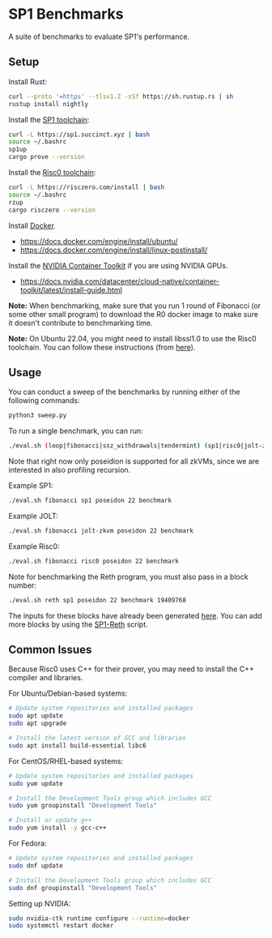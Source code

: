 # SP1 Benchmarks

A suite of benchmarks to evaluate SP1's performance.

## Setup

Install Rust:

```sh
curl --proto '=https' --tlsv1.2 -sSf https://sh.rustup.rs | sh
rustup install nightly
```

Install the [SP1 toolchain](https://docs.succinct.xyz/getting-started/install.html):

```sh
curl -L https://sp1.succinct.xyz | bash
source ~/.bashrc
sp1up
cargo prove --version
```

Install the [Risc0 toolchain](https://dev.risczero.com/api/zkvm/install):

```sh
curl -L https://risczero.com/install | bash
source ~/.bashrc
rzup
cargo risczero --version
```

Install [Docker](https://docs.docker.com/engine/install/ubuntu/).
* https://docs.docker.com/engine/install/ubuntu/
* https://docs.docker.com/engine/install/linux-postinstall/

Install the [NVIDIA Container Toolkit](https://docs.nvidia.com/datacenter/cloud-native/container-toolkit/latest/install-guide.html) if you are using NVIDIA GPUs.
- https://docs.nvidia.com/datacenter/cloud-native/container-toolkit/latest/install-guide.html

**Note:** When benchmarking, make sure that you run 1 round of Fibonacci (or some other small program) to download the R0 docker image to make sure it doesn't contribute to benchmarking time.

**Note:** On Ubuntu 22.04, you might need to install libssl1.0 to use the Risc0 toolchain. You can follow these instructions (from [here](https://stackoverflow.com/questions/72133316/libssl-so-1-1-cannot-open-shared-object-file-no-such-file-or-directory/73604364#73604364)).

## Usage

You can conduct a sweep of the benchmarks by running either of the following commands:

```sh
python3 sweep.py
```

To run a single benchmark, you can run:

```sh
./eval.sh (loop|fibonacci|ssz_withdrawals|tendermint) (sp1|risc0|jolt-zkvm) (poseidon|sha256|blake3|...)
```

Note that right now only poseidion is supported for all zkVMs, since we are interested in also profiling recursion.

Example SP1:

```sh
./eval.sh fibonacci sp1 poseidon 22 benchmark
```

Example JOLT:

```sh
./eval.sh fibonacci jolt-zkvm poseidon 22 benchmark
```

Example Risc0:

```sh
./eval.sh fibonacci risc0 poseidon 22 benchmark
```

Note for benchmarking the Reth program, you must also pass in a block number:

```sh
./eval.sh reth sp1 poseidon 22 benchmark 19409768
```

The inputs for these blocks have already been generated [here](./eval/blocks/). You can add more
blocks by using the [SP1-Reth](https://github.com/succinctlabs/sp1-reth) script.

## Common Issues

Because Risc0 uses C++ for their prover, you may need to install the C++ compiler and libraries.

For Ubuntu/Debian-based systems:

```sh
# Update system repositories and installed packages
sudo apt update
sudo apt upgrade

# Install the latest version of GCC and libraries
sudo apt install build-essential libc6
```

For CentOS/RHEL-based systems:

```sh
# Update system repositories and installed packages
sudo yum update

# Install the Development Tools group which includes GCC
sudo yum groupinstall "Development Tools"

# Install or update g++
sudo yum install -y gcc-c++
```

For Fedora:

```sh
# Update system repositories and installed packages
sudo dnf update

# Install the Development Tools group which includes GCC
sudo dnf groupinstall "Development Tools"
```

Setting up NVIDIA:

```sh
sudo nvidia-ctk runtime configure --runtime=docker
sudo systemctl restart docker
```
